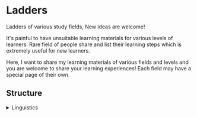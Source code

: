 # Ladders

Ladders of various study fields, New ideas are welcome!

It's painful to have unsuitable learning materials for various
levels of learners. Rare field of people share and list their learning
steps which is extremely useful for new learners.

Here, I want to share my learning materials of various fields and levels and
you are welcome to share your learning experiences! Each field may have a
special page of their own.

## Structure

<details>
<summary>Linguistics</summary>

<details><summary>Chinese</summary>
</details>
<details><summary>English</summary>
</details>
<details><summary>Japanese</summary>
</details>
<details><summary>Math</summary>
- <details><summary>Probability</summary>
  </details>
</details>
<details><summary>Music</summary>
- <details><summary>Theory</summary>
  </details>
- <details><summary>Piano</summary>
  </details>
- <details><summary>Guitar</summary>
  </details>
</details>
<details><summary>Programming</summary>
- <details><summary>Scala</summary>
   </details>
- <details><summary>C++</summary>
 </details>
- <details><summary>Haskell</summary>
  </details>
- <details><summary>Rust</summary>
  </details>
- <details><summary>Coq</summary>
  </details>
- <details><summary>C</summary>
  </details>
- <details><summary>Java</summary>
  </details>
- <details><summary>Python</summary>
  </details>
</details>

</details>


